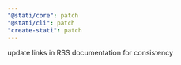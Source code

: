 ```yaml
---
"@stati/core": patch
"@stati/cli": patch
"create-stati": patch
---
```


update links in RSS documentation for consistency
